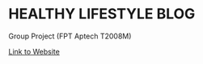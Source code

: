 # HEALTHY LIFESTYLE BLOG

Group Project (FPT Aptech T2008M)

[Link to Website](http://healthy-bngw.herokuapp.com/)
